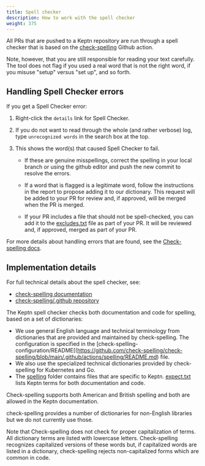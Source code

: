 ```yaml
---
title: Spell checker
description: How to work with the spell checker
weight: 375
---
```


All PRs that are pushed to a Keptn repository
are run through a spell checker that is based on the
[check-spelling](https://github.com/check-spelling/check-spelling)
Github action.

Note, however, that you are still responsible for reading your text carefully.
The tool does not flag if you used a real word that is not the right word,
if you misuse "setup" versus "set up", and so forth.

## Handling Spell Checker errors

If you get a Spell Checker error:

1. Right-click the `details` link for Spell Checker.
1. If you do not want to read through the whole (and rather verbose) log,
   type `unrecognized words` in the search box at the top.
1. This shows the word(s) that caused Spell Checker to fail.

   - If these are genuine misspellings,
     correct the spelling in your local branch
     or using the github editor
     and push the new commit to resolve the errors.

   - If a word that is flagged is a legitimate word,
     follow the instructions in the report
     to propose adding it to our dictionary.
     This request will be added to your PR for review
     and, if approved, will be merged when the PR is merged.

   - If your PR includes a file that should not be spell-checked,
     you can add it to the
     [excludes.txt](https://github.com/check-spelling/check-spelling/blob/main/.github/actions/spelling/excludes.txt) file
     as part of your PR.
     It will be reviewed and, if approved,
     merged as part of your PR.

For more details about handling errors that are found, see the
[Check-spelling docs](https://docs.check-spelling.dev/Showcase.html).

## Implementation details

For full technical details about the spell checker, see:

* [check-spelling documentation](https://docs.check-spelling.dev/)
* [check-spelling/.github repository](https://github.com/check-spelling/check-spelling/tree/main/.github)

The Keptn spell checker checks both documentation and code for spelling,
based on a set of dictionaries:

* We use general English language and technical terminology
  from dictionaries that are provided and maintained by check-spelling.
  The configuration is specified in the
  [check-spelling-configuration/README[(https://github.com/check-spelling/check-spelling/blob/main/.github/actions/spelling/README.md)
  file.
* We also use the specialized technical dictionaries provided by check-spelling
  for Kubernetes and Go.
* The
  [spelling](https://github.com/keptn/lifecycle-toolkit/tree/main/.github/actions/spelling)
  folder contains files that are specific to Keptn.
  [expect.txt](https://github.com/keptn/lifecycle-toolkit/tree/main/.github/actions/spelling)
  lists Keptn terms for both documentation and code.

Check-spelling supports both American and British spelling
and both are allowed in the Keptn documentation.

check-spelling provides a number of dictionaries for non-English libraries
but we do not currently use those.

Note that Check-spelling does not check for proper capitalization of terms.
All dictionary terms are listed with lowercase letters.
Check-spelling recognizes capitalized versions of these words but,
if capitalized words are listed in a dictionary,
check-spelling rejects non-capitalized forms
which are common in code.

